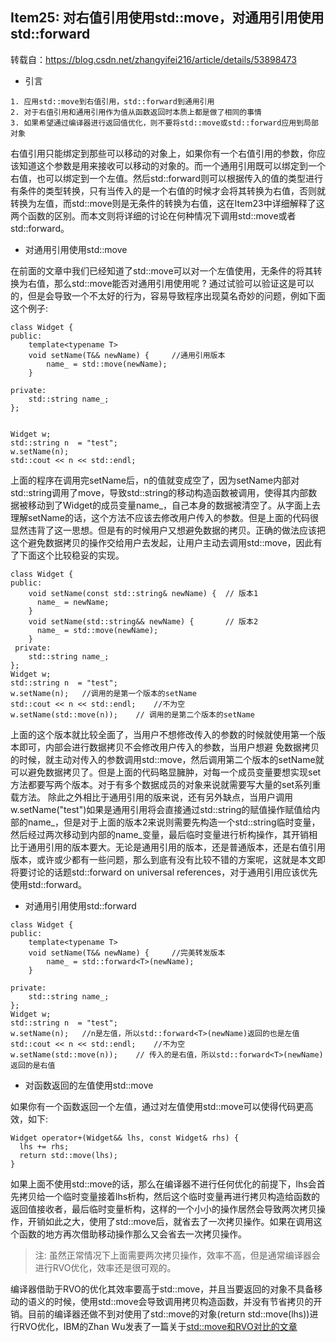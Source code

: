 ## Item25: 对右值引用使用std::move，对通用引用使用std::forward
转载自：https://blog.csdn.net/zhangyifei216/article/details/53898473
* 引言
```
1. 应用std::move到右值引用，std::forward到通用引用
2. 对于右值引用和通用引用作为值从函数返回时本质上都是做了相同的事情
3. 如果希望通过编译器进行返回值优化，则不要将std::move或std::forward应用到局部对象
```

右值引用只能绑定到那些可以移动的对象上，如果你有一个右值引用的参数，你应该知道这个参数是用来接收可以移动的对象的。而一个通用引用既可以绑定到一个右值，也可以绑定到一个左值。然后std::forward则可以根据传入的值的类型进行有条件的类型转换，只有当传入的是一个右值的时候才会将其转换为右值，否则就转换为左值，而std::move则是无条件的转换为右值，这在Item23中详细解释了这两个函数的区别。而本文则将详细的讨论在何种情况下调用std::move或者std::forward。
* 对通用引用使用std::move

在前面的文章中我们已经知道了std::move可以对一个左值使用，无条件的将其转换为右值，那么std::move能否对通用引用使用呢 ? 通过试验可以验证这是可以的，但是会导致一个不太好的行为，容易导致程序出现莫名奇妙的问题，例如下面这个例子:
```
class Widget {
public:
    template<typename T>
    void setName(T&& newName) {     //通用引用版本
        name_ = std::move(newName);
    }

private:
    std::string name_;
};


Widget w;
std::string n  = "test";
w.setName(n);
std::cout << n << std::endl;
```
上面的程序在调用完setName后，n的值就变成空了，因为setName内部对std::string调用了move，导致std::string的移动构造函数被调用，使得其内部数据被移动到了Widget的成员变量name_，自己本身的数据被清空了。从字面上去理解setName的话，这个方法不应该去修改用户传入的参数。但是上面的代码很显然违背了这一思想。但是有的时候用户又想避免数据的拷贝。正确的做法应该把这个避免数据拷贝的操作交给用户去发起，让用户主动去调用std::move，因此有了下面这个比较稳妥的实现。
```
class Widget {
public:
    void setName(const std::string& newName) {  // 版本1
      name_ = newName;
    }
    void setName(std::string&& newName) {       // 版本2
      name_ = std::move(newName);
    }
 private:
    std::string name_;
};
Widget w;
std::string n  = "test";
w.setName(n);   //调用的是第一个版本的setName
std::cout << n << std::endl;    //不为空
w.setName(std::move(n));    // 调用的是第二个版本的setName
```
上面的这个版本就比较全面了，当用户不想修改传入的参数的时候就使用第一个版本即可，内部会进行数据拷贝不会修改用户传入的参数，当用户想避 免数据拷贝的时候，就主动对传入的参数调用std::move，然后调用第二个版本的setName就可以避免数据拷贝了。但是上面的代码略显臃肿，对每一个成员变量要想实现set方法都要写两个版本。对于有多个数据成员的对象来说就需要写大量的set系列重载方法。 除此之外相比于通用引用的版来说，还有另外缺点，当用户调用w.setName("test")如果是通用引用将会直接通过std::string的赋值操作赋值给内部的name_，但是对于上面的版本2来说则需要先构造一个std::string临时变量，然后经过两次移动到内部的name_变量，最后临时变量进行析构操作，其开销相比于通用引用的版本要大。无论是通用引用的版本，还是普通版本，还是右值引用版本，或许或少都有一些问题，那么到底有没有比较不错的方案呢，这就是本文即将要讨论的话题std::forward on universal references，对于通用引用应该优先使用std::forward。
* 对通用引用使用std::forward
```
class Widget {
public:
    template<typename T>
    void setName(T&& newName) {     //完美转发版本
        name_ = std::forward<T>(newName);
    }

private:
    std::string name_;
};
Widget w;
std::string n  = "test";
w.setName(n);   //n是左值，所以std::forward<T>(newName)返回的也是左值
std::cout << n << std::endl;    //不为空
w.setName(std::move(n));    // 传入的是右值，所以std::forward<T>(newName)返回的是右值
```
* 对函数返回的左值使用std::move

如果你有一个函数返回一个左值，通过对左值使用std::move可以使得代码更高效，如下:
```
Widget operator+(Widget&& lhs, const Widget& rhs) {
  lhs += rhs;
  return std::move(lhs);    
}
```
如果上面不使用std::move的话，那么在编译器不进行任何优化的前提下，lhs会首先拷贝给一个临时变量接着lhs析构，然后这个临时变量再进行拷贝构造给函数的返回值接收者，最后临时变量析构，这样的一个小小的操作居然会导致两次拷贝操作，开销如此之大，使用了std::move后，就省去了一次拷贝操作。如果在调用这个函数的地方再次借助移动操作那么又会省去一次拷贝操作。
> 注: 虽然正常情况下上面需要两次拷贝操作，效率不高，但是通常编译器会进行RVO优化，效率还是很可观的。

编译器借助于RVO的优化其效率要高于std::move，并且当要返回的对象不具备移动的语义的时候，使用std::move会导致调用拷贝构造函数，并没有节省拷贝的开销。目前的编译器还做不到对使用了std::move的对象(return std::move(lhs))进行RVO优化，IBM的Zhan Wu发表了一篇关于[std::move和RVO对比的文章](https://community.ibm.com/community/user/power/communities/community-home?CommunityKey=5d23d564-1e3e-47e6-8e47-71b8b65eedfd)

